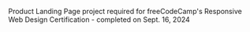 Product Landing Page project required for freeCodeCamp's Responsive Web Design Certification - completed on Sept. 16, 2024
